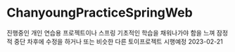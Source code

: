 # ChanyoungPracticeSpringWeb

진행중인 개인  연습용 프로젝트이나 스프링 기초적인 학습을 채워나가야 함을 느껴 잠정적 중단
차후에 수정을 하거나 또는 비슷한 다른 토이프로젝트 시행예정
2023-02-21
